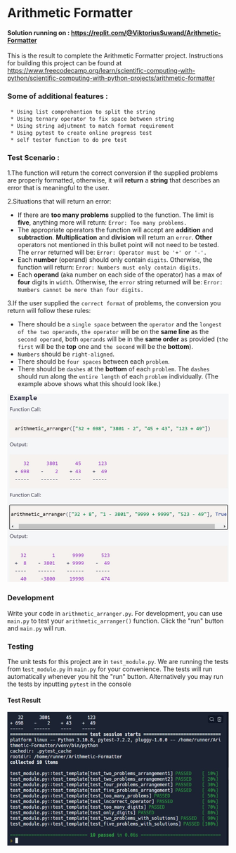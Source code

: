 # Arithmetic Formatter
#### Solution running on : https://replit.com/@ViktoriusSuwand/Arithmetic-Formatter

This is the result to complete the Arithmetic Formatter project. 
Instructions for building this project can be found at 
https://www.freecodecamp.org/learn/scientific-computing-with-python/scientific-computing-with-python-projects/arithmetic-formatter

###  Some of additional features :
     * Using list comprehention to split the string
     * Using ternary operator to fix space between string
     * Using string adjutment to match format requirement
     * Using pytest to create online progress test
     * self tester function to do pre test


### Test Scenario :
1.The function will return the correct conversion if the supplied problems are properly formatted,
  otherwise, it will **return** a **string** that describes an error that is meaningful to the user.

2.Situations that will return an error:
  - If there are **too many problems** supplied to the function. The limit is **five**, anything more will return: `Error: Too many problems.`
  - The appropriate operators the function will accept are **addition** and **subtraction**. **Multiplication** and **division** will return an `error`. **Other** operators not mentioned in this bullet point will not need to be tested. The `error` returned will be: `Error: Operator must be '+' or '-'.`
  - Each **number** (operand) should only contain `digits`. Otherwise, the function will return: `Error: Numbers must only contain digits.`
  - Each **operand** (aka number on each side of the operator) has a max of **four** digits in `width`. Otherwise, the `error` string returned will be: `Error: Numbers cannot be more than four digits.`

3.If the user supplied the `correct format` of problems, the conversion you return will follow these rules:
  - There should be a `single space` between the `operator` and the `longest of the two operands`, `the operator` will be on the **same line** as the `second operand`, both `operands` will be in the **same order** as provided (`the first` will be the **top** one and `the second` will be the **bottom**).
  - `Numbers` should be `right-aligned`.
  - There should be `four spaces` between each `problem`.
  - There should be `dashes` at the **bottom** of each `problem`. The `dashes` should run along the `entire length` of each `problem` individually. (The example above shows what this should look like.)

![example](example.jpg) 


### Development
Write your code in `arithmetic_arranger.py`. For development, you can use `main.py` to test your `arithmetic_arranger()` function. Click the "run" button and `main.py` will run.

### Testing
The unit tests for this project are in `test_module.py`. We are running the tests from t`est_module.py` in `main.py` for your convenience. The tests will run automatically whenever you hit the "run" button. Alternatively you may run the tests by inputting `pytest` in the console


#### Test Result 
![complete](complete.jpg)